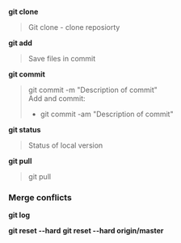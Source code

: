 **git clone**
> Git clone - clone reposiorty

**git add**
> Save files in commit

**git commit**
> git commit -m "Description of commit"   
> Add and commit:       
>  - git commit -am "Description of commit"

**git status**
> Status of local version

**git pull**
> git pull

### Merge conflicts

**git log**

**git reset --hard<commit>**
**git reset --hard origin/master**


